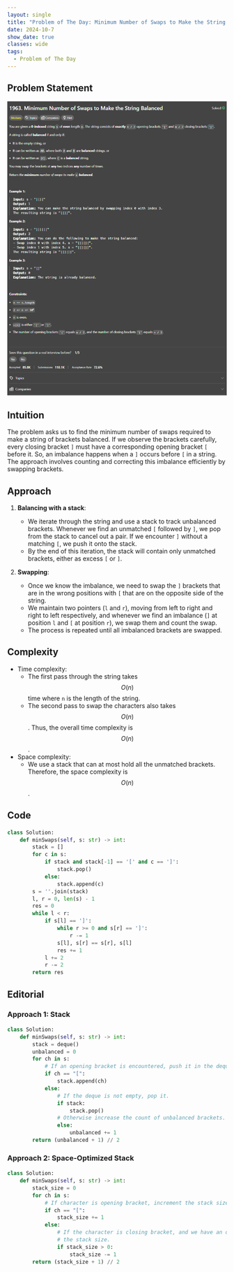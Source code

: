 ```yaml
---
layout: single
title: "Problem of The Day: Minimum Number of Swaps to Make the String Balanced"
date: 2024-10-7
show_date: true
classes: wide
tags:
  - Problem of The Day
---
```


## Problem Statement

![problem](/assets/images/2024-10-07_18-39-33-problem-1963.png)

## Intuition

The problem asks us to find the minimum number of swaps required to make a string of brackets balanced. If we observe the brackets carefully, every closing bracket `]` must have a corresponding opening bracket `[` before it. So, an imbalance happens when a `]` occurs before `[` in a string. The approach involves counting and correcting this imbalance efficiently by swapping brackets.

## Approach

1. **Balancing with a stack**:

   - We iterate through the string and use a stack to track unbalanced brackets. Whenever we find an unmatched `[` followed by `]`, we pop from the stack to cancel out a pair. If we encounter `]` without a matching `[`, we push it onto the stack.
   - By the end of this iteration, the stack will contain only unmatched brackets, either as excess `[` or `]`.

2. **Swapping**:
   - Once we know the imbalance, we need to swap the `]` brackets that are in the wrong positions with `[` that are on the opposite side of the string.
   - We maintain two pointers (`l` and `r`), moving from left to right and right to left respectively, and whenever we find an imbalance (`]` at position `l` and `[` at position `r`), we swap them and count the swap.
   - The process is repeated until all imbalanced brackets are swapped.

## Complexity

- Time complexity:
  - The first pass through the string takes $$O(n)$$ time where `n` is the length of the string.
  - The second pass to swap the characters also takes $$O(n)$$. Thus, the overall time complexity is $$O(n)$$.
- Space complexity:
  - We use a stack that can at most hold all the unmatched brackets. Therefore, the space complexity is $$O(n)$$.

## Code

```python
class Solution:
    def minSwaps(self, s: str) -> int:
        stack = []
        for c in s:
            if stack and stack[-1] == '[' and c == ']':
                stack.pop()
            else:
                stack.append(c)
        s = ''.join(stack)
        l, r = 0, len(s) - 1
        res = 0
        while l < r:
            if s[l] == ']':
                while r >= 0 and s[r] == ']':
                    r -= 1
                s[l], s[r] == s[r], s[l]
                res += 1
            l += 2
            r -= 2
        return res
```

## Editorial

### Approach 1: Stack

```python
class Solution:
    def minSwaps(self, s: str) -> int:
        stack = deque()
        unbalanced = 0
        for ch in s:
            # If an opening bracket is encountered, push it in the deque.
            if ch == "[":
                stack.append(ch)
            else:
                # If the deque is not empty, pop it.
                if stack:
                    stack.pop()
                # Otherwise increase the count of unbalanced brackets.
                else:
                    unbalanced += 1
        return (unbalanced + 1) // 2
```

### Approach 2: Space-Optimized Stack

```python
class Solution:
    def minSwaps(self, s: str) -> int:
        stack_size = 0
        for ch in s:
            # If character is opening bracket, increment the stack size.
            if ch == "[":
                stack_size += 1
            else:
                # If the character is closing bracket, and we have an opening bracket, decrease
                # the stack size.
                if stack_size > 0:
                    stack_size -= 1
        return (stack_size + 1) // 2
```
